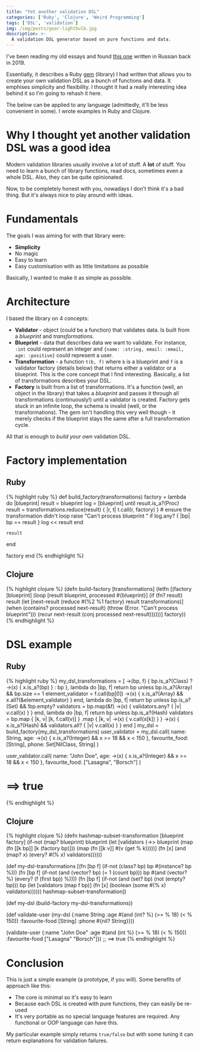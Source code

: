 ```yaml
---
title: "Yet another validation DSL"
categories: ['Ruby', 'Clojure', 'Weird Programming']
tags: ['DSL', 'validation']
img: /img/posts/gear-lightbulb.jpg
description: >-
  A validation DSL generator based on pure functions and data.
---
```



I've been reading my old essays and found [this one](https://habr.com/en/post/479600/) written in Russian back
in 2019.

Essentially, it describes a Ruby [gem](https://github.com/Nondv/st_validation.rb) (library) I had written that allows you to
create your own validation DSL as a bunch of functions and data. It emphises
simplicity and flexibility. I thought it had a really interesting idea behind it
so I'm going to rehash it here.

The below can be applied to any language (admittedly, it'll be less convenient
in some). I wrote examples in Ruby and Clojure.

<!--more-->


# Why I thought yet another validation DSL was a good idea

Modern validation libraries usually involve a lot of stuff. A **lot** of
stuff. You need to learn a bunch of library functions, read docs, sometimes even
a whole DSL. Also, they can be quite opinionated.

Now, to be completely honest with you, nowadays I don't think it's a bad
thing. But it's always nice to play around with ideas.


# Fundamentals

The goals I was aiming for with that library were:

-   **Simplicity**
-   No magic
-   Easy to learn
-   Easy customisation with as little limitations as possible

Basically, I wanted to make it as simple as possible.


# Architecture

I based the library on 4 concepts:

-   **Validator** - object (could be a function) that validates data. Is built
    from a *blueprint* and *transformations*.
-   **Blueprint** - data that describes data we want to validate. For instance,
    `:int` could represent an integer and `{name: :string, email: :email, age:
      :positive}` could represent a user.
-   **Transformation** - a function `t(b, f)` where `b` is a blueprint and `f` is
    a validator factory (details below) that returns either a validator or a
    blueprint. This is the core concept that I find interesting. Basically, a list
    of transformations describes your DSL.
-   **Factory** is built from a list of transformations. It's a function (well, an
    object in the library) that takes a *blueprint* and passes it through all
    transformations (continuously!) until a validator is created. Factory gets
    stuck in an infinite loop, the schema is invalid (well, or the
    transformations). The gem isn't handling this very well though - it merely
    checks if the blueprint stays the same after a full transformation cycle.

All that is enough to *build your own* validation DSL.


# Factory implementation


## Ruby

{% highlight ruby %}
def build_factory(transformations)
  factory = lambda do |blueprint|
    result = blueprint
    log = [blueprint]
    until result.is_a?(Proc)
      result = transformations.reduce(result) { |r, t| t.call(r, factory) }
      # ensure the transformation didn't loop
      raise "Can't process blueprint " if log.any? { |bp| bp == result }
      log << result
    end

    result
  end

  factory
end
{% endhighlight %}


## Clojure

{% highlight clojure %}
(defn build-factory [transformations]
  (letfn [(factory [blueprint]
            (loop [result blueprint, processed #{blueprint}]
              (if (fn? result)
                result
                (let [next-result (reduce #(%2 %1 factory) result transformations)]
                  (when (contains? processed next-result)
                    (throw (Error. "Can't process blueprint")))
                  (recur next-result (conj processed next-result))))))]
    factory))
{% endhighlight %}


# DSL example


## Ruby

{% highlight ruby %}
my_dsl_transformations = [
  ->(bp, f) { bp.is_a?(Class) ? ->(x) { x.is_a?(bp) } : bp },
  lambda do |bp, f|
    return bp unless bp.is_a?(Array) && bp.size == 1
    element_validator = f.call(bp[0])
    ->(x) { x.is_a?(Array) && x.all?(&element_validator) }
  end,
  lambda do |bp, f|
    return bp unless bp.is_a?(Set) && !bp.empty?
    validators = bp.map(&f)
    ->(x) { validators.any? { |v| v.call(x) } }
  end,
  lambda do |bp, f|
    return bp unless bp.is_a?(Hash)
    validators = bp.map { |k, v| [k, f.call(v)] }
                   .map { |k, v| ->(x) { v.call(x[k]) } }
    ->(x) { x.is_a?(Hash) && validators.all? { |v| v.call(x) } }
  end
]
my_dsl = build_factory(my_dsl_transformations)
user_validator = my_dsl.call(
  name: String,
  age: ->(x) { x.is_a?(Integer) && x >= 18 && x < 150 },
  favourite_food: [String],
  phone: Set[NilClass, String]
)

user_validator.call(
  name: "John Doe",
  age: ->(x) { x.is_a?(Integer) && x >= 18 && x < 150 },
  favourite_food: ["Lasagna", "Borsch"]
)
# ==> true
{% endhighlight %}


## Clojure

{% highlight clojure %}
(defn hashmap-subset-transformation [blueprint factory]
  (if-not (map? blueprint)
    blueprint
    (let [validators (->> blueprint
                          (map (fn [[k bp]] [k (factory bp)]))
                          (map (fn [[k v]] #(v (get % k)))))]
      (fn [x] (and (map? x) (every? #(% x) validators))))))

(def my-dsl-transformations
  [(fn [bp f] (if-not (class? bp)
                bp
                #(instance? bp %)))
   (fn [bp f] (if-not (and (vector? bp) (= 1 (count bp)))
                bp
                #(and (vector? %) (every? (f (first bp)) %))))
   (fn [bp f] (if-not (and (set? bp) (not (empty? bp)))
                bp
                (let [validators (map f bp)]
                  (fn [x] (boolean (some #(% x) validators))))))
   hashmap-subset-transformation])

(def my-dsl (build-factory my-dsl-transformations))

(def validate-user
  (my-dsl
    {:name String
     :age #(and (int? %) (>= % 18) (< % 150))
     :favourite-food [String]
     :phone #{nil? String}}))

(validate-user {:name "John Doe"
                :age #(and (int %) (>= % 18) (< % 150))
                :favourite-food ["Lasagna" "Borsch"]})
;; ==> true
{% endhighlight %}


# Conclusion

This is just a simple example (a prototype, if you will). Some benefits of
approach like this:

-   The core is minimal so it's easy to learn
-   Because each DSL is created with pure functions, they can easily be re-used
-   It's very portable as no special language features are required. Any
    functional or OOP language can have this.

My particular example simply returns `true/false` but with some tuning it can
return explanations for validation failures.
